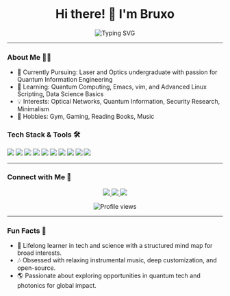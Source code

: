 <!-- Your GitHub Profile README.md -->

<h1 align="center">Hi there! 👋 I'm Bruxo </h1>

<p align="center">
  <img src="https://readme-typing-svg.herokuapp.com?font=Fira+Code&size=22&duration=2000&pause=500&color=4A90E2&center=true&vCenter=true&width=900&lines=Photonic+Engineer+%7C+Quantum+Tech+Enthusiast;Linux+Power+User+%7C+Security+Researcher;Science+Lover+%7C+Guitar+Learner" alt="Typing SVG" />
</p>

---

### About Me 👨‍💻

- 🔭 Currently Pursuing: Laser and Optics undergraduate with passion for Quantum Information Engineering
- 🌱 Learning: Quantum Computing, Emacs, vim, and Advanced Linux Scripting, Data Science Basics
- 💡 Interests: Optical Networks, Quantum Information, Security Research, Minimalism
- 🎸 Hobbies: Gym, Gaming, Reading Books, Music

### Tech Stack & Tools 🛠️

<p align="left">
  <img src="https://img.shields.io/badge/-Linux-0078D6?style=flat-square&logo=linux&logoColor=white" />
  <img src="https://img.shields.io/badge/-Gentoo-5431E4?style=flat-square&logo=gentoo&logoColor=white" />
  <img src="https://img.shields.io/badge/-Emacs-7F5AB6?style=flat-square&logo=gnu-emacs&logoColor=white" />
  <img src="https://img.shields.io/badge/-Vim-019733?style=flat-square&logo=vim&logoColor=white" />
  <img src="https://img.shields.io/badge/-Bash-4EAA25?style=flat-square&logo=gnubash&logoColor=white" />
  <img src="https://img.shields.io/badge/-Git-F05032?style=flat-square&logo=git&logoColor=white" />
  <img src="https://img.shields.io/badge/-Python-3776AB?style=flat-square&logo=python&logoColor=white" />
  <img src="https://img.shields.io/badge/-C++-00599C?style=flat-square&logo=cplusplus&logoColor=white" />
  <img src="https://img.shields.io/badge/-Markdown-000000?style=flat-square&logo=markdown&logoColor=white" />
  <img src="https://img.shields.io/badge/-MATLAB-0076A8?style=flat-square&logo=mathworks&logoColor=white" />
</p>

---

### Connect with Me 🤝

<p align="center">
  <a href="https://linkedin.com/in/voidbruxo">
    <img src="https://img.shields.io/badge/-LinkedIn-0A66C2?style=for-the-badge&logo=linkedin&logoColor=white" />
  </a>
  <a href="https://github.com/voidbruxo">
    <img src="https://img.shields.io/badge/-GitHub-333333?style=for-the-badge&logo=github&logoColor=white" />
  </a>
  <a href="mailto:imbruxo@tuta.io">
    <img src="https://img.shields.io/badge/-Email-D14836?style=for-the-badge&logo=gmail&logoColor=white" />
  </a>
</p>

<p align="center">
  <img src="https://komarev.com/ghpvc/?username=your-username&label=Profile%20Views&color=4A90E2&style=for-the-badge" alt="Profile views" />
</p>

---

### Fun Facts 🌌

- 🧠 Lifelong learner in tech and science with a structured mind map for broad interests.
- 🎶 Obsessed with relaxing instrumental music, deep customization, and open-source.
- 🌎 Passionate about exploring opportunities in quantum tech and photonics for global impact.
